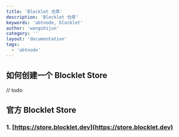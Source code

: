 ```yaml
---
title: 'Blocklet 仓库'
description: 'Blocklet 仓库'
keywords: 'abtnode, blocklet'
author: 'wangshijun'
category: ''
layout: 'documentation'
tags:
  - 'abtnode'
---
```


## 如何创建一个 Blocklet Store

// todo

## 官方 Blocklet Store

### 1. [https://store.blocklet.dev](https://store.blocklet.dev)
